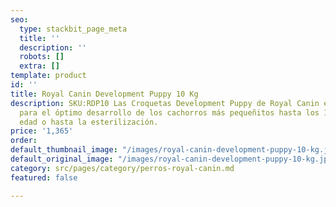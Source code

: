 ```yaml
---
seo:
  type: stackbit_page_meta
  title: ''
  description: ''
  robots: []
  extra: []
template: product
id: ''
title: Royal Canin Development Puppy 10 Kg
description: SKU:RDP10 Las Croquetas Development Puppy de Royal Canin están diseñadas
  para el óptimo desarrollo de los cachorros más pequeñitos hasta los 12 meses de
  edad o hasta la esterilización.
price: '1,365'
order: 
default_thumbnail_image: "/images/royal-canin-development-puppy-10-kg.jpg"
default_original_image: "/images/royal-canin-development-puppy-10-kg.jpg"
category: src/pages/category/perros-royal-canin.md
featured: false

---
```

